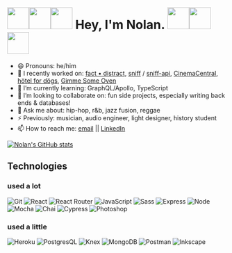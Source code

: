# <img src='https://raw.githubusercontent.com/MartinHeinz/MartinHeinz/master/wave.gif' width=50 height=50 /><img src='https://raw.githubusercontent.com/MartinHeinz/MartinHeinz/master/wave.gif' width=50 height=50 /><img src='https://raw.githubusercontent.com/MartinHeinz/MartinHeinz/master/wave.gif' width=50 height=50 /> Hey, I'm Nolan. <img src='https://raw.githubusercontent.com/MartinHeinz/MartinHeinz/master/wave.gif' width=50 height=50 /><img src='https://raw.githubusercontent.com/MartinHeinz/MartinHeinz/master/wave.gif' width=50 height=50 /><img src='https://raw.githubusercontent.com/MartinHeinz/MartinHeinz/master/wave.gif' width=50 height=50 />


- 😄 Pronouns: he/him
- 🔭 I recently worked on: [fact • distract](https://github.com/n0land0/fact-distract), [sniff](https://github.com/n0land0/sniff) / [sniff-api](https://github.com/n0land0/sniff-api), [CinemaCentral](https://github.com/anthony-iacono/cinema-central), [hötel for dögs](https://github.com/n0land0/overlook-hotel), [Gimme Some Oven](https://github.com/n0land0/whats-cookin)
- 🌱 I’m currently learning: GraphQL/Apollo, TypeScript
- 👯 I’m looking to collaborate on: fun side projects, especially writing back ends & databases!
- 💬 Ask me about: hip-hop, r&b, jazz fusion, reggae
- ⚡ Previously: musician, audio engineer, light designer, history student
- 📫 How to reach me: [email](mailto:nolancaine@gmail.com) || [LinkedIn](https://www.linkedin.com/in/nolancaine/)

[![Nolan's GitHub stats](https://github-readme-stats.vercel.app/api?username=n0land0&theme=shades-of-purple&custom_title=stats&layout=compact&hide_border=true)](https://github.com/n0land0/github-readme-stats)

## Technologies

### used a lot
![Git](https://img.shields.io/badge/Git-F05032?style=for-the-badge&logo=git&logoColor=white)
![React](https://img.shields.io/badge/React-20232A?style=for-the-badge&logo=react&logoColor=61DAFB)
![React Router](https://img.shields.io/badge/React_Router-CA4245?style=for-the-badge&logo=react-router&logoColor=white)
![JavaScript](https://img.shields.io/badge/JavaScript-323330?style=for-the-badge&logo=javascript&logoColor=F7DF1E)
![Sass](https://img.shields.io/badge/Sass-CC6699?style=for-the-badge&logo=sass&logoColor=white)
![Express](https://img.shields.io/badge/Express.js-000000?style=for-the-badge&logo=express&logoColor=white)
![Node](https://img.shields.io/badge/Node.js-339933?style=for-the-badge&logo=nodedotjs&logoColor=white)
![Mocha](https://img.shields.io/badge/Mocha-8D6748?style=for-the-badge&logo=Mocha&logoColor=white)
![Chai](https://img.shields.io/badge/chai-A30701?style=for-the-badge&logo=chai&logoColor=white)
![Cypress](https://img.shields.io/badge/Cypress-17202C?style=for-the-badge&logo=cypress&logoColor=white)
![Photoshop](https://img.shields.io/badge/Adobe-Photoshop-31A8FF?style=for-the-badge&logo=Adobe-Photoshop&labelColor=0a446b&logoWidth=15)

### used a little
![Heroku](https://img.shields.io/badge/Heroku-430098?style=for-the-badge&logo=heroku&logoColor=white)
![PostgresQL](https://img.shields.io/badge/PostgreSQL-316192?style=for-the-badge&logo=postgresql&logoColor=white)
![Knex]()
![MongoDB](https://img.shields.io/badge/MongoDB-4EA94B?style=for-the-badge&logo=mongodb&logoColor=white)
![Postman](https://img.shields.io/badge/Postman-FF6C37?style=for-the-badge&logo=Postman&logoColor=white)
![Inkscape](https://img.shields.io/badge/Inkscape-000000?style=for-the-badge&logo=Inkscape&logoColor=white)






<!--
title_color - Card's title color (hex color)
text_color - Body text color (hex color)
icon_color - Icons color if available (hex color)
border_color - Card's border color (hex color). (Does not apply when hide_border is enabled)
&bg_color=225,#CE6A85,#5C374C
&hide_border=true
&theme=shades-of-purple
cache_seconds - set the cache header manually (min: 1800, max: 86400)
locale - set the language in the card (e.g. cn, de, es, etc.)
border_radius - Corner rounding on the card_
-->



<!--
title_color - Card's title color (hex color)
text_color - Body text color (hex color)
icon_color - Icons color if available (hex color)
border_color - Card's border color (hex color). (Does not apply when hide_border is enabled)
bg_color - Card's background color (hex color) or a gradient in the form of angle,start,end
hide_border - Hides the card's border (boolean)
theme - name of the theme, choose from all available themes
cache_seconds - set the cache header manually (min: 1800, max: 86400)
locale - set the language in the card (e.g. cn, de, es, etc.)
border_radius - Corner rounding on the card_
-->
